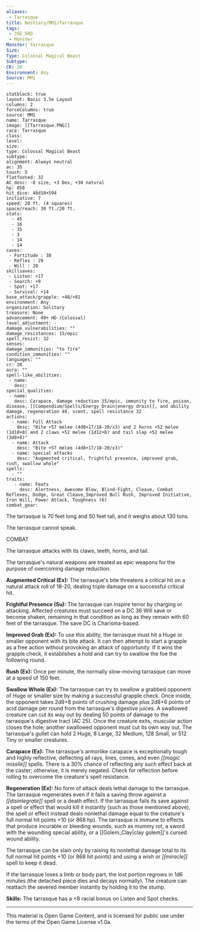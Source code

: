 ```yaml
---
aliases:
 - Tarrasque
title: Bestiary/MM1/Tarrasque
tags: 
 - 35E_SRD
 - Monster
Monster: Tarrasque
Size: 
Type: Colossal Magical Beast
Subtype: 
CR: 20
Environnent: Any
Source: MM1
---
```


```statblock
statblock: true
layout: Basic 3.5e Layout
columns: 2
forceColumns: true
source: MM1 
name: Tarrasque
image: [[Tarrasque.PNG]]
race: Tarrasque
class: 
level: 
size: 
type: Colossal Magical Beast
subtype: 
alignment: Always neutral
ac: 35
touch: 5
flatfooted: 32
AC_desc: -8 size, +3 Dex, +30 natural
hp: 858
hit_dice: 48d10+594
initiative: 7
speed: 20 ft. (4 squares)
space/reach: 30 ft./20 ft.
stats:
  - 45
  - 16
  - 35
  - 3
  - 14
  - 14
saves:
 - Fortitude : 38
 - Reflex : 29
 - Will : 20
skillsaves:
 - Listen: +17
 - Search: +9
 - Spot: +17
 - Survival: +14
base_attack/grapple: +48/+81
environment: Any
organization: Solitary
treasure: None
advancement: 49+ HD (Colossal)
level_adjustment: -
damage_vulnerabilities: ""
damage_resistances: 15/epic
spell_resist: 32
senses: 
damage_immunities: "to fire"
condition_immunities: ""
languages: ""
cr: 20
aura: ""
spell-like_abilities:
 - name: 
   desc: 
special_qualities:
 - name:
   desc: Carapace, damage reduction 15/epic, immunity to fire, poison, disease, [[Compendium/Spells/Energy Drain|energy drain]], and ability damage, regeneration 40, scent, spell resistance 32
actions:
  - name: Full Attack
    desc: "Bite +57 melee (4d8+17/18-20/x3) and 2 horns +52 melee (1d10+8) and 2 claws +52 melee (1d12+8) and tail slap +52 melee (3d8+8)"
  - name: Attack
    desc: "Bite +57 melee (4d8+17/18-20/x3)"
  - name: special attacks
    desc: "Augmented critical, frightful presence, improved grab, rush, swallow whole"
spells:
  - ""
traits:
   - name: Feats
     desc: Alertness, Awesome Blow, Blind-Fight, Cleave, Combat Reflexes, Dodge, Great Cleave,Improved Bull Rush, Improved Initiative, Iron Will, Power Attack, Toughness (6)
combat_gear:  
```


The tarrasque is 70 feet long and 50 feet tall, and it weighs about 130 tons.

The tarrasque cannot speak.

COMBAT

The tarrasque attacks with its claws, teeth, horns, and tail.

The tarrasque's natural weapons are treated as epic weapons for the purpose of overcoming damage reduction.


**Augmented Critical (Ex):** The tarrasque's bite threatens a critical hit on a natural attack roll of 18-20, dealing triple damage on a successful critical hit.


**Frightful Presence (Su):** The tarrasque can inspire terror by charging or attacking. Affected creatures must succeed on a DC 36 Will save or become shaken, remaining in that condition as long as they remain with 60 feet of the tarrasque. The save DC is Charisma-based.


**Improved Grab (Ex):** To use this ability, the tarrasque must hit a Huge or smaller opponent with its bite attack. It can then attempt to start a grapple as a free action without provoking an attack of opportunity. If it wins the grapple check, it establishes a hold and can try to swallow the foe the following round.


**Rush (Ex):** Once per minute, the normally slow-moving tarrasque can move at a speed of 150 feet.


**Swallow Whole (Ex):** The tarrasque can try to swallow a grabbed opponent of Huge or smaller size by making a successful grapple check. Once inside, the opponent takes 2d8+8 points of crushing damage plus 2d8+6 points of acid damage per round from the tarrasque's digestive juices. A swallowed creature can cut its way out by dealing 50 points of damage to the tarrasque's digestive tract (AC 25). Once the creature exits, muscular action closes the hole; another swallowed opponent must cut its own way out. The tarrasque's gullet can hold 2 Huge, 8 Large, 32 Medium, 128 Small, or 512 Tiny or smaller creatures.


**Carapace (Ex):** The tarrasque's armorlike carapace is exceptionally tough and highly reflective, deflecting all rays, lines, cones, and even *[[magic missile]]* spells. There is a 30% chance of reflecting any such effect back at the caster; otherwise, it is merely negated. Check for reflection before rolling to overcome the creature's spell resistance.


**Regeneration (Ex):** No form of attack deals lethal damage to the tarrasque. The tarrasque regenerates even if it fails a saving throw against a *[[disintegrate]]* spell or a death effect. If the tarrasque fails its save against a spell or effect that would kill it instantly (such as those mentioned above), the spell or effect instead deals nonlethal damage equal to the creature's full normal hit points +10 (or 868 hp). The tarrasque is immune to effects that produce incurable or bleeding wounds, such as mummy rot, a sword with the wounding special ability, or a [[Golem_Clay|clay golem]]'s cursed wound ability.

The tarrasque can be slain only by raising its nonlethal damage total to its full normal hit points +10 (or 868 hit points) and using a *wish* or *[[miracle]]* spell to keep it dead.

If the tarrasque loses a limb or body part, the lost portion regrows in 1d6 minutes (the detached piece dies and decays normally). The creature can reattach the severed member instantly by holding it to the stump.


**Skills:** The tarrasque has a +8 racial bonus on Listen and Spot checks.

---

This material is Open Game Content, and is licensed for public use under the terms of the Open Game License v1.0a.

